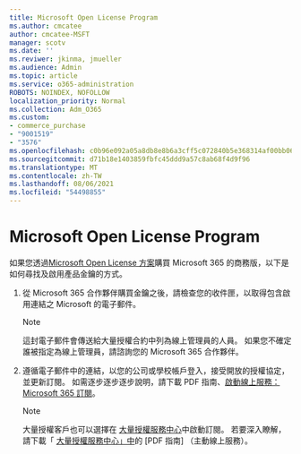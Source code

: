 ```yaml
---
title: Microsoft Open License Program
ms.author: cmcatee
author: cmcatee-MSFT
manager: scotv
ms.date: ''
ms.reviwer: jkinma, jmueller
ms.audience: Admin
ms.topic: article
ms.service: o365-administration
ROBOTS: NOINDEX, NOFOLLOW
localization_priority: Normal
ms.collection: Adm_O365
ms.custom:
- commerce_purchase
- "9001519"
- "3576"
ms.openlocfilehash: c0b96e092a05a8db8e8b6a3cff5c072840b5e368314af00bb065e03149df6b60
ms.sourcegitcommit: d71b18e1403859fbfc45ddd9a57c8ab68f4d9f96
ms.translationtype: MT
ms.contentlocale: zh-TW
ms.lasthandoff: 08/06/2021
ms.locfileid: "54498855"
---
```

# <a name="microsoft-open-license-program"></a>Microsoft Open License Program

如果您透過[Microsoft Open License 方案](https://go.microsoft.com/fwlink/p/?LinkID=613298)購買 Microsoft 365 的商務版，以下是如何尋找及啟用產品金鑰的方式。

1. 從 Microsoft 365 合作夥伴購買金鑰之後，請檢查您的收件匣，以取得包含啟用連結之 Microsoft 的電子郵件。

    > [!NOTE]
    > 這封電子郵件會傳送給大量授權合約中列為線上管理員的人員。 如果您不確定誰被指定為線上管理員，請諮詢您的 Microsoft 365 合作夥伴。
1. 遵循電子郵件中的連結，以您的公司或學校帳戶登入，接受開放的授權協定，並更新訂閱。 如需逐步逐步逐步說明，請下載 PDF 指南、[啟動線上服務： Microsoft 365 訂閱](https://go.microsoft.com/fwlink/p/?LinkId=618100)。

    > [!NOTE]
    > 大量授權客戶也可以選擇在 [大量授權服務中心](https://go.microsoft.com/fwlink/p/?LinkID=282016)中啟動訂閱。 若要深入瞭解，請下載「 [大量授權服務中心」中](https://go.microsoft.com/fwlink/p/?LinkId=618096)的 [PDF 指南] （主動線上服務）。
